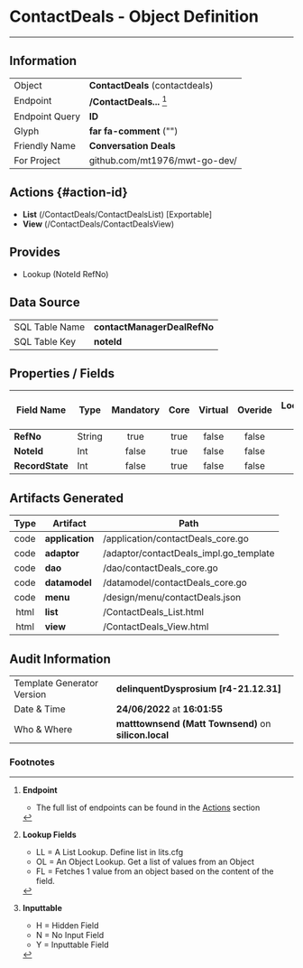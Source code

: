 # **ContactDeals** - Object Definition
---
##  Information
|   |   |
|---|---|
|Object         |**ContactDeals** (contactdeals) |
|Endpoint 	    |**/ContactDeals...** [^1]|
|Endpoint Query |**ID**|
Glyph|**far fa-comment** ("")
Friendly Name|**Conversation Deals**|
|For Project    |github.com/mt1976/mwt-go-dev/|

##  Actions {#action-id}
* **List** (/ContactDeals/ContactDealsList) [Exportable]
* **View** (/ContactDeals/ContactDealsView)











##  Provides
 * Lookup (NoteId RefNo)






##  Data Source 
|   |   |
|---|---|
SQL Table Name       | **contactManagerDealRefNo**
SQL Table Key | **noteId**



##  Properties / Fields
| Field Name| Type | Mandatory | Core | Virtual | Overide | Lookup [^2]| Lookup Object      | Lookup Field Source         | Lookup Return Value                | Inputable [^3]|DB Column|Default Value| No Change | Callout | Internal | Display | Mask |
| -- | --  | :--: | :--: | :--: |:--: |:--: |:--: |-- |-- |:--: |-- | --| :--: | :--: | :--: | -- | -- |
|**RefNo**|String|true|true|false|false|||||Y|refNo||false|false|false|text||
|**NoteId**|Int|false|true|false|false|||||Y|noteId|0|false|false|false|text||
|**RecordState**|Int|false|true|false|false|||||Y|recordState|0|false|false|false|text||


##  Artifacts Generated
| Type | Artifact | Path|
| :--: | -- | -- |
| code | **application** | /application/contactDeals_core.go |
| code | **adaptor** | /adaptor/contactDeals_impl.go_template |
| code | **dao** | /dao/contactDeals_core.go |
| code | **datamodel** | /datamodel/contactDeals_core.go |
| code | **menu** | /design/menu/contactDeals.json |
| html | **list** | /ContactDeals_List.html |
| html | **view** | /ContactDeals_View.html |


## Audit Information
|   |   |
|---|---|
Template Generator Version   | **delinquentDysprosium [r4-21.12.31]**
Date & Time		     | **24/06/2022** at **16:01:55**
Who & Where		     | **matttownsend (Matt Townsend)** on **silicon.local**

### Footnotes
[^1]: **Endpoint**
    * The full list of endpoints can be found in the [Actions](#action-id) section
[^2]: **Lookup Fields**
    * LL = A List Lookup. Define list in lits.cfg
    * OL = An Object Lookup. Get a list of values from an Object
    * FL = Fetches 1 value from an object based on the content of the field. 
[^3]: **Inputtable**   
    * H = Hidden Field
    * N = No Input Field
    * Y = Inputtable Field